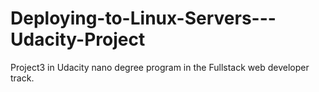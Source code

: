 # Deploying-to-Linux-Servers---Udacity-Project
Project3 in Udacity nano degree program in the Fullstack web developer track.
